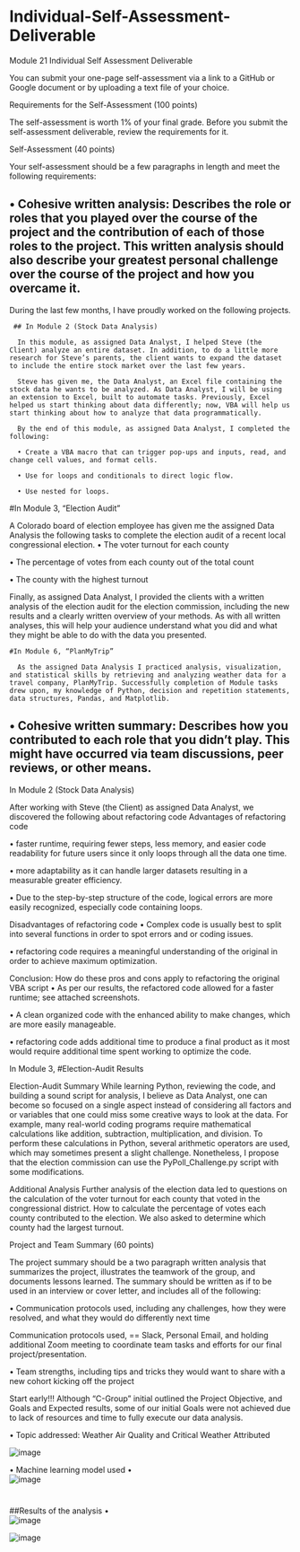 # Individual-Self-Assessment-Deliverable

Module 21 Individual Self Assessment Deliverable

You can submit your one-page self-assessment via a link to a GitHub or Google document or by uploading a text file of your choice.

Requirements for the Self-Assessment (100 points)

The self-assessment is worth 1% of your final grade.
Before you submit the self-assessment deliverable, review the requirements for it.



Self-Assessment (40 points)

Your self-assessment should be a few paragraphs in length and meet the following requirements:

## •	Cohesive written analysis: Describes the role or roles that you played over the course of the project and the contribution of each of those roles to the project. This written analysis should also describe your greatest personal challenge over the course of the project and how you overcame it.

During the last few months, I have proudly worked on the following projects.

     ## In Module 2 (Stock Data Analysis) 

      In this module, as assigned Data Analyst, I helped Steve (the Client) analyze an entire dataset. In addition, to do a little more research for Steve’s parents, the client wants to expand the dataset to include the entire stock market over the last few years.

      Steve has given me, the Data Analyst, an Excel file containing the stock data he wants to be analyzed. As Data Analyst, I will be using an extension to Excel, built to automate tasks. Previously, Excel helped us start thinking about data differently; now, VBA will help us start thinking about how to analyze that data programmatically. 

      By the end of this module, as assigned Data Analyst, I completed the following:
      
      •	Create a VBA macro that can trigger pop-ups and inputs, read, and change cell values, and format cells.

      •	Use for loops and conditionals to direct logic flow.

      •	Use nested for loops.



#In Module 3, “Election Audit”

A Colorado board of election employee has given me the assigned Data Analysis the following tasks to complete the election audit of a recent local congressional election.
•	The voter turnout for each county

•	The percentage of votes from each county out of the total count

•	The county with the highest turnout

Finally, as assigned Data Analyst, I provided the clients with a written analysis of the election audit for the election commission, including the new results and a clearly written overview of your methods. As with all written analyses, this will help your audience understand what you did and what they might be able to do with the data you presented.


    #In Module 6, “PlanMyTrip”

      As the assigned Data Analysis I practiced analysis, visualization, and statistical skills by retrieving and analyzing weather data for a travel company, PlanMyTrip. Successfully completion of Module tasks drew upon, my knowledge of Python, decision and repetition statements, data structures, Pandas, and Matplotlib.



## •	Cohesive written summary: Describes how you contributed to each role that you didn’t play. This might have occurred via team discussions, peer reviews, or other means.

In Module 2 (Stock Data Analysis) 

After working with Steve (the Client) as assigned Data Analyst, we discovered the following about refactoring code 
Advantages of refactoring code

•	faster runtime, requiring fewer steps, less memory, and easier code readability for future users since it only loops through all the data one time.

•	more adaptability as it can handle larger datasets resulting in a measurable greater efficiency.

•	Due to the step-by-step structure of the code, logical errors are more easily recognized, especially code containing loops. 

Disadvantages of refactoring code
•	Complex code is usually best to split into several functions in order to spot errors and or coding issues.

•	refactoring code requires a meaningful understanding of the original in order to achieve maximum optimization.

Conclusion: How do these pros and cons apply to refactoring the original VBA script
•	As per our results, the refactored code allowed for a faster runtime; see attached screenshots.

•	A clean organized code with the enhanced ability to make changes, which are more easily manageable.

•	refactoring code adds additional time to produce a final product as it most would require additional time spent working to optimize the code. 


In Module 3, #Election-Audit Results

Election-Audit Summary
While learning Python, reviewing the code, and building a sound script for analysis, I believe as Data Analyst, one can become so focused on a single aspect instead of considering all factors and or variables that one could miss some creative ways to look at the data. For example, many real-world coding programs require mathematical calculations like addition, subtraction, multiplication, and division. To perform these calculations in Python, several arithmetic operators are used, which may sometimes present a slight challenge. Nonetheless, I propose that the election commission can use the PyPoll_Challenge.py script with some modifications.

Additional Analysis
Further analysis of the election data led to questions on the calculation of the voter turnout for each county that voted in the congressional district. How to calculate the percentage of votes each county contributed to the election. We also asked to determine which county had the largest turnout.



Project and Team Summary (60 points)

The project summary should be a two paragraph written analysis that summarizes the project, illustrates the teamwork of the group, and documents lessons learned. The summary should be written as if to be used in an interview or cover letter, and includes all of the following:

•	Communication protocols used,  including any challenges, how they were resolved, and what they would do differently next time

Communication protocols used, == Slack, Personal Email, and holding additional Zoom meeting to coordinate team tasks and efforts for our final project/presentation. 

•	Team strengths, including tips and tricks they would want to share with a new cohort kicking off the project

Start early!!! Although “C-Group” initial outlined the Project Objective, and Goals and Expected results, some of our initial Goals were not achieved due to lack of resources and time to fully execute our data analysis.

•	Topic addressed: Weather Air Quality and Critical Weather Attributed

 ![image](https://user-images.githubusercontent.com/117233641/233463781-878e27bc-dc4e-4c60-b476-242bdd69bcd0.png)



•	Machine learning model used
•	
![image](https://user-images.githubusercontent.com/117233641/233463824-769bc8d2-7ff8-45eb-9b2f-739aa79e2fc0.png)

 
#
##Results of the analysis
•	
![image](https://user-images.githubusercontent.com/117233641/233463853-a91e4a56-436f-401f-9a87-9b046c5f7499.png)

![image](https://user-images.githubusercontent.com/117233641/233463871-c668a408-645b-4fa0-b258-657506639793.png)

 

 
